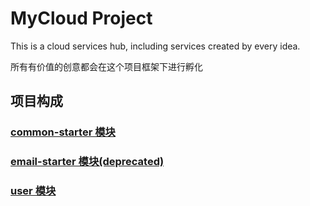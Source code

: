 # MyCloud Project 

This is a cloud services hub, including services created by every idea.

所有有价值的创意都会在这个项目框架下进行孵化

## 项目构成

### [common-starter 模块](./common-starter/README.md)
### [email-starter 模块(deprecated)](./email-starter/README.md)
### [user 模块](./user/README.md)